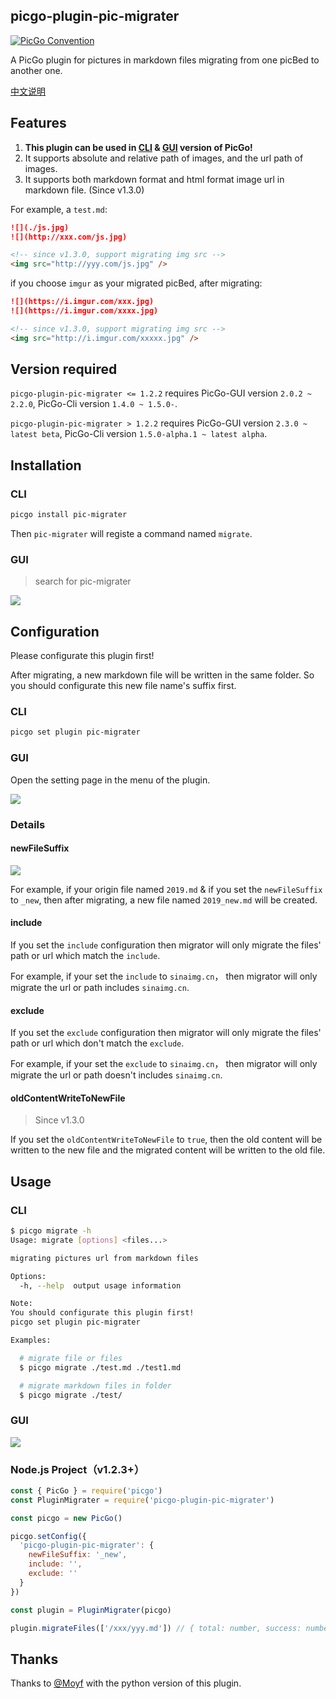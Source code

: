 ## picgo-plugin-pic-migrater

[![PicGo Convention](https://img.shields.io/badge/picgo-convention-blue.svg?style=flat-square)](https://github.com/PicGo/bump-version)

A PicGo plugin for pictures in markdown files migrating from one picBed to another one.

[中文说明](https://github.com/PicGo/picgo-plugin-pic-migrater/blob/master/README_CN.md)

## Features

1. **This plugin can be used in [CLI](https://github.com/PicGo/PicGo-Core) & [GUI](https://github.com/Molunerfinn/PicGo) version of PicGo!**
2. It supports absolute and relative path of images, and the url path of images.
3. It supports both markdown format and html format image url in markdown file. (Since v1.3.0)

For example, a `test.md`:

```md
![](./js.jpg)
![](http://xxx.com/js.jpg)

<!-- since v1.3.0, support migrating img src -->
<img src="http://yyy.com/js.jpg" />
```

if you choose `imgur` as your migrated picBed, after migrating:

```md
![](https://i.imgur.com/xxx.jpg)
![](https://i.imgur.com/xxxx.jpg)

<!-- since v1.3.0, support migrating img src -->
<img src="http://i.imgur.com/xxxxx.jpg" />
```

## Version required

`picgo-plugin-pic-migrater <= 1.2.2` requires PicGo-GUI version `2.0.2 ~ 2.2.0`, PicGo-Cli version `1.4.0 ~ 1.5.0-`.

`picgo-plugin-pic-migrater > 1.2.2` requires PicGo-GUI version `2.3.0 ~ latest beta`, PicGo-Cli version `1.5.0-alpha.1 ~ latest alpha`.

## Installation

### CLI

```bash
picgo install pic-migrater
```

Then `pic-migrater` will registe a command named `migrate`.

### GUI

> search for pic-migrater

![](https://raw.githubusercontent.com/Molunerfinn/test/master/test/pic-migrater.png)

## Configuration

Please configurate this plugin first!

After migrating, a new markdown file will be written in the same folder. So you should configurate this new file name's suffix first.

### CLI

```bash
picgo set plugin pic-migrater
```

### GUI

Open the setting page in the menu of the plugin.

![](https://raw.githubusercontent.com/Molunerfinn/test/master/test/GUI-prefix.png)

### Details

#### newFileSuffix

![](https://raw.githubusercontent.com/Molunerfinn/test/master/test/CLI-prefix.png)

For example, if your origin file named `2019.md` & if you set the `newFileSuffix` to `_new`, then after migrating, a new file named `2019_new.md` will be created.

#### include

If you set the `include` configuration then migrator will only migrate the files' path or url which match the `include`.

For example, if your set the `include` to `sinaimg.cn`， then migrator will only migrate the url or path includes `sinaimg.cn`.

#### exclude

If you set the `exclude` configuration then migrator will only migrate the files' path or url which don't match the `exclude`.

For example, if your set the `exclude` to `sinaimg.cn`， then migrator will only migrate the url or path doesn't includes `sinaimg.cn`.

#### oldContentWriteToNewFile

> Since v1.3.0

If you set the `oldContentWriteToNewFile` to `true`, then the old content will be written to the new file and the migrated content will be written to the old file.

## Usage

### CLI


```bash
$ picgo migrate -h
Usage: migrate [options] <files...>

migrating pictures url from markdown files

Options:
  -h, --help  output usage information

Note:
You should configurate this plugin first!
picgo set plugin pic-migrater

Examples:

  # migrate file or files
  $ picgo migrate ./test.md ./test1.md

  # migrate markdown files in folder
  $ picgo migrate ./test/
```

### GUI

![](https://raw.githubusercontent.com/Molunerfinn/test/master/test/pic-migrater-gui.png)

### Node.js Project（v1.2.3+）

```js
const { PicGo } = require('picgo')
const PluginMigrater = require('picgo-plugin-pic-migrater')

const picgo = new PicGo()

picgo.setConfig({
  'picgo-plugin-pic-migrater': {
    newFileSuffix: '_new',
    include: '',
    exclude: ''
  }
})

const plugin = PluginMigrater(picgo)

plugin.migrateFiles(['/xxx/yyy.md']) // { total: number, success: number }
```

## Thanks

Thanks to [@Moyf](https://github.com/Moyf) with the python version of this plugin.